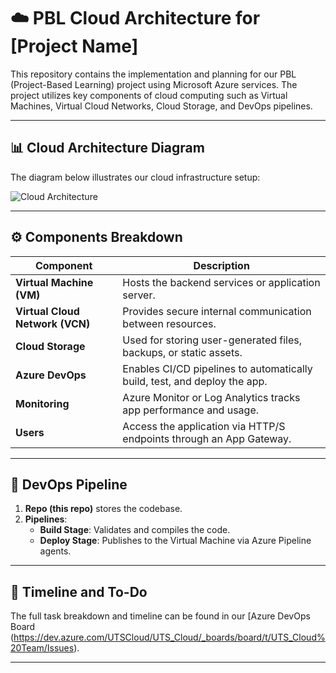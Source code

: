 # ☁️ PBL Cloud Architecture for [Project Name]

This repository contains the implementation and planning for our PBL (Project-Based Learning) project using Microsoft Azure services. The project utilizes key components of cloud computing such as Virtual Machines, Virtual Cloud Networks, Cloud Storage, and DevOps pipelines.

---

## 📊 Cloud Architecture Diagram

The diagram below illustrates our cloud infrastructure setup:

![Cloud Architecture](./cloud-architecture.png)

---

## ⚙️ Components Breakdown

| Component | Description |
|----------|-------------|
| **Virtual Machine (VM)** | Hosts the backend services or application server. |
| **Virtual Cloud Network (VCN)** | Provides secure internal communication between resources. |
| **Cloud Storage** | Used for storing user-generated files, backups, or static assets. |
| **Azure DevOps** | Enables CI/CD pipelines to automatically build, test, and deploy the app. |
| **Monitoring** | Azure Monitor or Log Analytics tracks app performance and usage. |
| **Users** | Access the application via HTTP/S endpoints through an App Gateway. |

---

## 🚀 DevOps Pipeline

1. **Repo (this repo)** stores the codebase.
2. **Pipelines**:
   - **Build Stage**: Validates and compiles the code.
   - **Deploy Stage**: Publishes to the Virtual Machine via Azure Pipeline agents.

---

## 📅 Timeline and To-Do

The full task breakdown and timeline can be found in our [Azure DevOps Board (https://dev.azure.com/UTSCloud/UTS_Cloud/_boards/board/t/UTS_Cloud%20Team/Issues).

---

